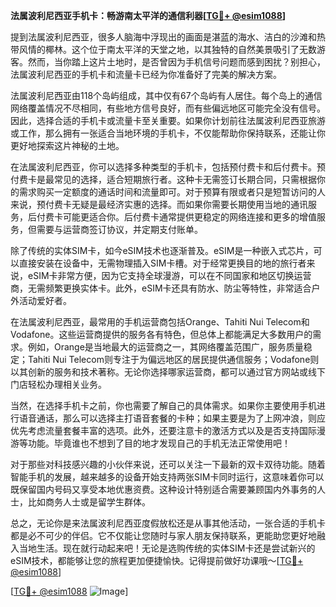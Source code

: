 **法属波利尼西亚手机卡：畅游南太平洋的通信利器[[TG💪+ @esim1088](https://t.me/s/esim1088)]**

提到法属波利尼西亚，很多人脑海中浮现出的画面是湛蓝的海水、洁白的沙滩和热带风情的椰林。这个位于南太平洋的天堂之地，以其独特的自然美景吸引了无数游客。然而，当你踏上这片土地时，是否曾因为手机信号问题而感到困扰？别担心，法属波利尼西亚的手机卡和流量卡已经为你准备好了完美的解决方案。

法属波利尼西亚由118个岛屿组成，其中仅有67个岛屿有人居住。每个岛上的通信网络覆盖情况不尽相同，有些地方信号良好，而有些偏远地区可能完全没有信号。因此，选择合适的手机卡或流量卡至关重要。如果你计划前往法属波利尼西亚旅游或工作，那么拥有一张适合当地环境的手机卡，不仅能帮助你保持联系，还能让你更好地探索这片神秘的土地。

在法属波利尼西亚，你可以选择多种类型的手机卡，包括预付费卡和后付费卡。预付费卡是最常见的选择，适合短期旅行者。这种卡无需签订长期合同，只需根据你的需求购买一定额度的通话时间和流量即可。对于预算有限或者只是短暂访问的人来说，预付费卡无疑是最经济实惠的选择。而如果你需要长期使用当地的通讯服务，后付费卡可能更适合你。后付费卡通常提供更稳定的网络连接和更多的增值服务，但需要与运营商签订协议，并定期支付账单。

除了传统的实体SIM卡，如今eSIM技术也逐渐普及。eSIM是一种嵌入式芯片，可以直接安装在设备中，无需物理插入SIM卡槽。对于经常更换目的地的旅行者来说，eSIM卡非常方便，因为它支持全球漫游，可以在不同国家和地区切换运营商，无需频繁更换实体卡。此外，eSIM卡还具有防水、防尘等特性，非常适合户外活动爱好者。

在法属波利尼西亚，最常用的手机运营商包括Orange、Tahiti Nui Telecom和Vodafone。这些运营商提供的服务各有特色，但总体上都能满足大多数用户的需求。例如，Orange是当地最大的运营商之一，其网络覆盖范围广，服务质量稳定；Tahiti Nui Telecom则专注于为偏远地区的居民提供通信服务；Vodafone则以其创新的服务和技术著称。无论你选择哪家运营商，都可以通过官方网站或线下门店轻松办理相关业务。

当然，在选择手机卡之前，你也需要了解自己的具体需求。如果你主要使用手机进行语音通话，那么可以选择主打语音套餐的卡种；如果主要是为了上网冲浪，则应优先考虑流量套餐丰富的选项。此外，还要注意卡的激活方式以及是否支持国际漫游等功能。毕竟谁也不想到了目的地才发现自己的手机无法正常使用吧！

对于那些对科技感兴趣的小伙伴来说，还可以关注一下最新的双卡双待功能。随着智能手机的发展，越来越多的设备开始支持两张SIM卡同时运行，这意味着你可以既保留国内号码又享受本地优惠资费。这种设计特别适合需要兼顾国内外事务的人士，比如商务人士或是留学生群体。

总之，无论你是来法属波利尼西亚度假放松还是从事其他活动，一张合适的手机卡都是必不可少的伴侣。它不仅能让您随时与家人朋友保持联系，更能助您更好地融入当地生活。现在就行动起来吧！无论是选购传统的实体SIM卡还是尝试新兴的eSIM技术，都能够让您的旅程更加便捷愉快。记得提前做好功课哦～[[TG💪+ @esim1088](https://t.me/s/esim1088)]

[[TG💪+ @esim1088](https://t.me/s/esim1088) ![Image](https://i.postimg.cc/4NQfJmqS/Snipaste-2025-05-13-00-14-12.png)]
